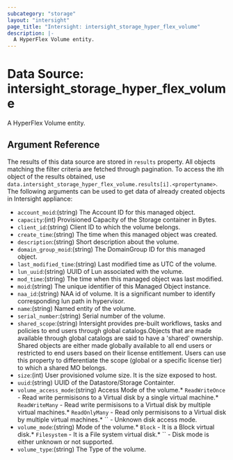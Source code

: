 ```yaml
---
subcategory: "storage"
layout: "intersight"
page_title: "Intersight: intersight_storage_hyper_flex_volume"
description: |-
  A HyperFlex Volume entity.
---
```


# Data Source: intersight_storage_hyper_flex_volume
A HyperFlex Volume entity.
## Argument Reference
The results of this data source are stored in `results` property.
All objects matching the filter criteria are fetched through pagination.
To access the ith object of the results obtained, use `data.intersight_storage_hyper_flex_volume.results[i].<propertyname>`.
The following arguments can be used to get data of already created objects in Intersight appliance:
* `account_moid`:(string) The Account ID for this managed object. 
* `capacity`:(int) Provisioned Capacity of the Storage container in Bytes. 
* `client_id`:(string) Client ID to which the volume belongs. 
* `create_time`:(string) The time when this managed object was created. 
* `description`:(string) Short description about the volume. 
* `domain_group_moid`:(string) The DomainGroup ID for this managed object. 
* `last_modified_time`:(string) Last modified time as UTC of the volume. 
* `lun_uuid`:(string) UUID of Lun associated with the volume. 
* `mod_time`:(string) The time when this managed object was last modified. 
* `moid`:(string) The unique identifier of this Managed Object instance. 
* `naa_id`:(string) NAA id of volume. It is a significant number to identify corresponding lun path in hypervisor. 
* `name`:(string) Named entity of the volume. 
* `serial_number`:(string) Serial number of the volume. 
* `shared_scope`:(string) Intersight provides pre-built workflows, tasks and policies to end users through global catalogs.Objects that are made available through global catalogs are said to have a 'shared' ownership. Shared objects are either made globally available to all end users or restricted to end users based on their license entitlement. Users can use this property to differentiate the scope (global or a specific license tier) to which a shared MO belongs. 
* `size`:(int) User provisioned volume size. It is the size exposed to host. 
* `uuid`:(string) UUID of the Datastore/Storage Containter. 
* `volume_access_mode`:(string) Access Mode of the volume.* `ReadWriteOnce` - Read write permisisons to a Virtual disk by a single virtual machine.* `ReadWriteMany` - Read write permisisons to a Virtual disk by multiple virtual machines.* `ReadOnlyMany` - Read only permisisons to a Virtual disk by multiple virtual machines.* `` - Unknown disk access mode. 
* `volume_mode`:(string) Mode of the volume.* `Block` - It is a Block virtual disk.* `Filesystem` - It is a File system virtual disk.* `` - Disk mode is either unknown or not supported. 
* `volume_type`:(string) The Type of the volume. 
 